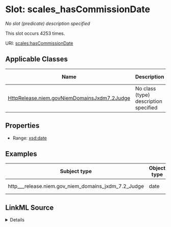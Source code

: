 

# Slot: scales_hasCommissionDate


_No slot (predicate) description specified_






This slot occurs 4253 times.


URI: [scales:hasCommissionDate](http://schemas.scales-okn.org/rdf/scales#hasCommissionDate)



<!-- no inheritance hierarchy -->





## Applicable Classes

| Name | Description | Modifies Slot |
| --- | --- | --- |
| [HttpRelease.niem.govNiemDomainsJxdm7.2Judge](../classes/HttpRelease.niem.govNiemDomainsJxdm7.2Judge.md) | No class (type) description specified |  yes  |







## Properties

* Range: [xsd:date](http://www.w3.org/2001/XMLSchema#date)






## Examples

| Subject type | Object type | Example subject | Example object | Occurrences |
| --- | --- | --- | --- | --- |
| http___release.niem.gov_niem_domains_jxdm_7.2_Judge | date | scales:/JudgeEntity/SJ000184 | 1980-01-01 | 4253 |




## LinkML Source

<details>

```yaml
name: scales_hasCommissionDate
annotations:
  count:
    tag: count
    value: 4253
description: No slot (predicate) description specified
examples:
- object:
    example_object: '1980-01-01'
    example_object_type: date
    example_predicate: scales:hasCommissionDate
    example_subject: scales:/JudgeEntity/SJ000184
    example_subject_type: http___release.niem.gov_niem_domains_jxdm_7.2_Judge
from_schema: scales-kg
rank: 1000
slot_uri: scales:hasCommissionDate
alias: scales_hasCommissionDate
domain_of:
- http___release.niem.gov_niem_domains_jxdm_7.2_Judge
range: date

```
</details>